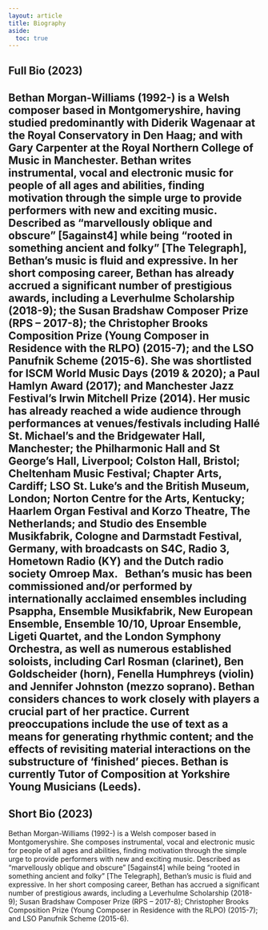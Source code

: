 ```yaml
---
layout: article
title: Biography
aside:
  toc: true
---
```


## Full Bio (2023)

Bethan Morgan-Williams (1992-) is a Welsh composer based in Montgomeryshire, having studied predominantly with Diderik Wagenaar at the Royal Conservatory in Den Haag; and with Gary Carpenter at the Royal Northern College of Music in Manchester. Bethan writes instrumental, vocal and electronic music for people of all ages and abilities, finding motivation through the simple urge to provide performers with new and exciting music. Described as “marvellously oblique and obscure” [5against4] while being “rooted in something ancient and folky” [The Telegraph], Bethan’s music is fluid and expressive.
In her short composing career, Bethan has already accrued a significant number of prestigious awards, including a Leverhulme Scholarship (2018-9); the Susan Bradshaw Composer Prize (RPS – 2017-8); the Christopher Brooks Composition Prize (Young Composer in Residence with the RLPO) (2015-7); and the LSO Panufnik Scheme (2015-6). She was shortlisted for ISCM World Music Days (2019 & 2020); a Paul Hamlyn Award (2017); and Manchester Jazz Festival’s Irwin Mitchell Prize (2014). Her music has already reached a wide audience through performances at venues/festivals including Hallé St. Michael’s and the Bridgewater Hall, Manchester; the Philharmonic Hall and St George’s Hall, Liverpool; Colston Hall, Bristol; Cheltenham Music Festival; Chapter Arts, Cardiff; LSO St. Luke’s and the British Museum, London; Norton Centre for the Arts, Kentucky; Haarlem Organ Festival and Korzo Theatre, The Netherlands; and Studio des Ensemble Musikfabrik, Cologne and Darmstadt Festival, Germany, with broadcasts on S4C, Radio 3, Hometown Radio (KY) and the Dutch radio society Omroep Max.
 
Bethan’s music has been commissioned and/or performed by internationally acclaimed ensembles including Psappha, Ensemble Musikfabrik, New European Ensemble, Ensemble 10/10, Uproar Ensemble, Ligeti Quartet, and the London Symphony Orchestra, as well as numerous established soloists, including Carl Rosman (clarinet), Ben Goldscheider (horn), Fenella Humphreys (violin) and Jennifer Johnston (mezzo soprano). Bethan considers chances to work closely with players a crucial part of her practice. Current preoccupations include the use of text as a means for generating rhythmic content; and the effects of revisiting material interactions on the substructure of ‘finished’ pieces.
Bethan is currently Tutor of Composition at Yorkshire Young Musicians (Leeds).
--------------------------------------------------------------------------------

## Short Bio (2023)

Bethan Morgan-Williams (1992-) is a Welsh composer based in Montgomeryshire. She composes instrumental, vocal and electronic music for people of all ages and abilities, finding motivation through the simple urge to provide performers with new and exciting music. Described as “marvellously oblique and obscure” [5against4] while being “rooted in something ancient and folky” [The Telegraph], Bethan’s music is fluid and expressive.
In her short composing career, Bethan has accrued a significant number of prestigious awards, including a Leverhulme Scholarship (2018-9); Susan Bradshaw Composer Prize (RPS – 2017-8); Christopher Brooks Composition Prize (Young Composer in Residence with the RLPO) (2015-7); and LSO Panufnik Scheme (2015-6).
